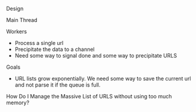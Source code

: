 Design

Main Thread


Workers
- Process a single url
- Precipitate the data to a channel
- Need some way to signal done and some way to precipitate URLS


Goals
- URL lists grow exponentially. We need some way to save the current url and not parse it if the queue is full.


How Do I Manage the Massive List of URLS without using too much memory?
